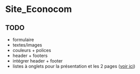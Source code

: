 # Site_Econocom

## TODO

- formulaire
- textes/images
- couleurs + polices
- header + footers
- intégrer header + footer
- listes à onglets pour la présentation et les 2 pages ([voir ici](https://www.w3schools.com/howto/howto_js_vertical_tabs.asp))
